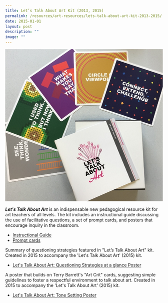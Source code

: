 ```yaml
---
title: Let’s Talk About Art Kit (2013, 2015)
permalink: /resources/art-resources/lets-talk-about-art-kit-2013-2015/
date: 2015-01-01
layout: post
description: ""
image: ""
---
```

<img src="/images/0ea17fb22u5084.jpg" 
         style="width:600px"
	/>


_**Let's Talk About Art**_ is an indispensable new pedagogical resource kit for art teachers of all levels. The kit includes an instructional guide discussing the use of facilitative questions, a set of prompt cards, and posters that encourage inquiry in the classroom. 

*   [Instructional Guide](https://go.gov.sg/ltaa-guide)
*   [Prompt cards](https://go.gov.sg/ltaa-cards)

Summary of questioning strategies featured in "Let’s Talk About Art" kit. Created in 2015 to accompany the 'Let's Talk About Art' (2015) kit.  

*   [Let's Talk About Art: Questioning Strategies at a glance Poster](https://go.gov.sg/ltaa-questioning)

A poster that builds on Terry Barrett's "Art Crit" cards, suggesting simple guidelines to foster a respectful environment to talk about art. Created in 2015 to accompany the 'Let's Talk About Art' (2015) kit.

*   [Let's Talk About Art: Tone Setting Poster](https://go.gov.sg/ltaa-tonesetting)